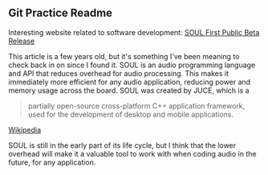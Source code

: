 ## Git Practice Readme
Interesting website related to software development: [SOUL First Public Beta Release](https://juce.com/discover/stories/soul-first-public-beta-release)

This article is a few years old, but it's something I've been meaning to check back in on since I found it. SOUL is an audio programming language and API that reduces overhead for audio processing. This makes it immediately more efficient for any audio application, reducing power and memory usage across the board. SOUL was created by JUCE, which is a 
>  partially open-source cross-platform C++ application framework, used for the development of desktop and mobile applications.

[Wikipedia](https://www.google.com/url?sa=t&rct=j&q=&esrc=s&source=web&cd=&cad=rja&uact=8&ved=2ahUKEwiNoqH26ef1AhVPjIkEHYZECg8QmhN6BAgdEAI&url=https%3A%2F%2Fen.wikipedia.org%2Fwiki%2FJUCE&usg=AOvVaw1qppdcuIPOoBnKup2sTrp5)

SOUL is still in the early part of its life cycle, but I think that the lower overhead will make it a valuable tool to work with when coding audio in the future, for any application.
